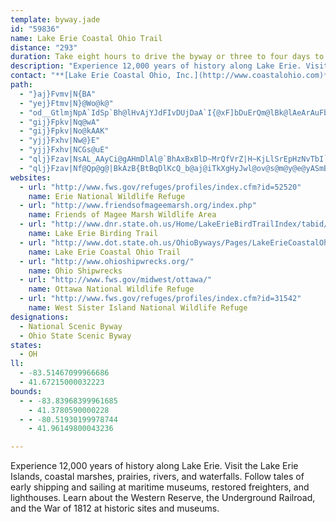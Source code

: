 ```yaml
---
template: byway.jade
id: "59836"
name: Lake Erie Coastal Ohio Trail
distance: "293"
duration: Take eight hours to drive the byway or three to four days to experience the stops along the way.
description: "Experience 12,000 years of history along Lake Erie. Visit the Lake Erie Islands, coastal marshes, prairies, rivers, and waterfalls. Follow tales of early shipping and sailing at maritime museums, restored freighters, and lighthouses. Learn about the Western Reserve, the Underground Railroad, and the War of 1812 at historic sites and museums."
contact: "**[Lake Erie Coastal Ohio, Inc.](http://www.coastalohio.com)**  \r\n [Send E-mail](mailto:info@coastalohio.com)\r\n\r\n**[Convention & Visitors Bureau of Great Toledo](http://www.dotoledo.org/gtcvb/)**   \r\n800-243-4667  \r\n\r\n**[Lake Erie Shores and Islands West](http://shoresandislands.com)**  \r\n800-441-1271    \r\n  [Send E-mail](mailto:info@shoresandislands.com)  \r\n\r\n**[Lake Erie Shores and Islands East](http://shoresandislands.com)**  \r\n  800-255-3143    \r\n  [Send E-mail](mailto:info@shoresandislands.com)  \r\n\r\n**[Lorain County Visitors Bureau](http://www.lcvb.org)**  \r\n  800-334-1673   \r\n\r\n**[Positively Cleveland](http://www.positivelycleveland.com)**  \r\n  800-321-1001   \r\n  [Send E-mail](mailto:cvb@positivelycleveland.com:)\r\n\r\n**[Lake County Visitors Bureau](http://www.lakevisit.com)**  \r\n  800-368-5253\r\n \r\n**[Ashtabula County Convention & Visitors Bureau](http://www.accvb.org/)**  \r\n  800-337-6746   \r\n  [Send E-mail](mailto:visitus@visitashtabulacounty.com)\r\n"
path: 
  - "}aj}Fvmv|N{BA"
  - "yej}Ftmv|N}@Wo@k@"
  - "od__GtlmjNpA`IdSp`Bh@lHvAjYJdFIvDUjDaA`I{@xF]bDuErQm@lBk@lAeArAuFbDoB?JdLe\\Ioa@mJ}k@gCN|FPtNb@n_@LdPVvEFnFtAlG`AtFxBxI`@fCvA`Gx@xEb@`AZ|AvB`K~@hF|EtSvClNnAhFhBzJbEbSfDfOh@dD`O|r@rAlHhPdw@|DfSpOjt@r@pDr@`F|Glj@r@lEhGtg@pEz]tBpQl@xGbB`K~@bIx@`Fn@fHjHxl@xAxKjBhIrJ|\\`@xBRrBnApRh@lFxBlL`EhRxAnFvIfWrAfGxDxSbApCrEtJv@xBh@tBZvBX`EbAnRd@lNn@nIzHrd@tBfOnKfj@vGz_@T|B`FffAtA|^vBfb@pAjTl@pDn@zAhSta@zGvRzKv\\vK`[|A~DjOb^vHtPl@dB^rBHfAj@hSvAx]DlFAj@]tCeBtL[jDU`Ak@~@Gj@Lp@xA`BnArBb@rBnAxDgHtDjHjXrI~g@|DhQ|EzYXzDhBrIvAtAnAxCx@l@`@HtG??|NHdBxJzm@l^r_BvKnY~Lj[hApDPhAR|CrBbTX~B\\hBbNdl@n\\~|Ah@rCrCfWj@bD`VpbAhBdJbBdLzBrW|@pMhAhM^bGXtJbD`f@V~AvCv\\b@rAv@t@j@Pn@DtF@n@V\\XVf@Dh@HvI?`|@ErCyAzDOfAfItpAN\\^VjCC`@RNXlBtRR`KBXPVrSF|IGbDy@lDqB|GcFbDiBhCeAzL{DxEyBlYqStBkBhA{AfHsMfE}E|CqClF{BbDcAv[}H|CkAl]iOlKgExFyBfCm@tCc@dJg@xCDrBRnA^pB~@dEtC|@b@zYzGjOnFlB~@xDpAn@?~_@l_B|BxJPxABfCEpAy@lF]bDAz\\MlFsDxz@_@xLc@xWNxIVzEhHjz@rA|^rB|r@{J?{xBoAaBL{b@fFiCEiBo@aZ_Oys@}\\}Bi@sFWHpg@Rj]CbGh@bbAbQFJlLHj`@JfAvFrMbCjG\\pADdA?tNJzOHrDLxBVlB`BfE~Tv_@bE~MRdADxEbfAq@FxBBxQb@|v@c@fG}@|QKdC?xAb@r^x@v}@~u@McAz_@GpbCFnA`nCs@~Fba@rBrOn@rJbA|U|AbKnArEgTbOcA|@s[ze@yFpXsBzI{FnQMdABd@X`AXb@hClBxAzAlAdC~@tCh@xEDvUnwBC~Obh@`p@v|ArDjGfG`JlClDtLtNDZnAvAx@tA`GxL|AlCzE`KlQd_@BRbAxBrDrHNL|Wzi@~@~Cn@`DOb@}Eth@EdCNtNC~C_@|FUpAS`@_@XsE|CmXzPy@fAwDtN_@nBEbABnQCh@YpAkLzRs@tBKrA?~A|@dKdJj|AZnDzAzMRdAhAvBrS~]T~@DzDnIEfNs@ht@_E~Bm@nTwTtIeGRElCuBxByBDR?fII~D_Qhn@oCzGa@r@kAjA]j@}@fDWb@iE`FgGhIgExFiAlA_DlBwI~CxEdYRdHgCFix@jFaDDiGOCpBD~@pBzI@f@Ix@_AlCEr@^jHd@`D`ClMjNTd@Jl@^d@|@lWvw@V`Ax@pFNnCF`Ofy@?~BEdAQ|@u@~KgZ~@oAf@SvBOvUTbClFzInMfAz@rKjEr@d@d@n@bB|Dh@fBjBbPf@rC|BnG~DjI\\`B?rCoAb{@s@jYOjAsBtJ_BlFqAbKe@xFk@|QWfEkBfO]nNDjCzDj\\~Ctb@lzAMCvBHr@lQ`s@hAtFpPrkBpFpTdA`DfCpKvChTtFd^~CrZf@lC~@lCr@vA~AxBrMfKz@~@`JpMxAdCli@|x@rBfClClBlBx@hB\\hCLxAGtKyBrC}@fLuC|DwA`GcCbD]xBJbCr@vCtBhA|AtPp^~AtEbAdGThEB`VY|i@C`UR~E^tC|@xCtA~ClD`EnwApvA~OjP|`@x_@bJpJbA~@vEbC|HvEhEvDbMfMhC`EfMnTbCzE~K~^p]|cAtLp_@`ZrfAlAbCb\\xl@to@nmAd`@js@hDvGrKtQj@\\hATxAl@bDdCfGxAbXhO|@JdAA`Gw@zBR|NnUHnXbG|[|B~MbCxH|@lAj@^\\j@z@`Et@^dOSlBDRRTx@DhIzGxNbDrJbAjFnUv]rCxDbRbXdMhT|I`PzBlDj@f@d@RrB\\vBn@b@\\d@x@V~@vBfA|AlAjTb[vApAhAl@lFjB~DnDxAfBv@xBNjAHfGCpUBjBNlAD~EDRvFxJfBzBh@`DTj@nAz@l@T?bFt@~Bb@v@pOLr@Rl@j@vGpPhBfFZlAHx@IpBKv@c@`A}BdCeAhBOdBH|@Tl@NX~@^fEk@SvUbAhPnA|DpEbHnO|[~B~DbDzDXr@vFnIRj@Df@S|A|AtDjA|Bf@f@l@Zj@VdAJT~AZd@jDbGrArC|iAxnCd@xAL~@Q`DAdAHdAnAdDbA`AxBXd@Ph@^|CtGnBxCdG`InBzCdAvBdHpQrFfSrBfFl@tA~BjBxArBpDbJeKdJNf@rDzIX^x@j@hAZlAAr@Qv@e@~NqLhAxClBxArB`EdAxCb@x@rCrHn@hA|@~@xOrLpBlA|QlG~@`@~@p@rBxBlGhMh@~@|@v@tAlB|AtCnA~Dj@xCZ~CDhCEvB]xBi@~@q@zAKjABl@bCdGzJEnd@znClAd\\hAhWDlCEdAYxBgVpzAaKt`CE`GH`G^|Tb@|O^nS]~g@o@ft@hA|JlD|Xmj@YHpDd@tD~@lEhBfFrGlL|Oj[|HvMl@rBn@fE\\~EBxCC~HBZBDCpDC~EAr@?`DAdA?vADb@b@bDd@hDf@dEtD~Z`Grf@NfCBfAWrDgBlJWnE?nWJte@eA`WSdEcB~VsCv_@uCd_@qA|MyFrk@gE|VeA`JmBpS}B`XoCdbACvMGjCSnDyArPaGfm@mDhXqFd\\mLlc@c@rA{IbRmFlIcVla@{KtRsAfDoAxEsDvT{Ij]wHzWwW`nAYfBo@lHmCla@bBvi@l@pYPzK?bOVhExA~KtB`LfVznA~QbaAlk@`rDbd@|cDnOleA|mBzfJ|DnR?RT|@tJhSjB`DnG~g@`Wts@x\\d~@bK~Uf`@||@bBvEhCtLbAzCnAzBn@v@pAjAdEnCvBhBxBtC~@zBXdAzBxLfBnFpHnOfIhQrBpFbAbDX\\tKrb@rEjTx@jCbHrOzB`Gj@`C|Jlj@~Idh@j@`EpDj_@tEfl@pBvNhCtOhAbKhAhU|D~l@vFjv@D~EYhx@Frc@]n{@Dr|@?pYK`O?lOVtDfAzF|BvGrBhFbB~Ep@hCr@vEt@`LEx^@~]PfC^rB^pAn@~AlIhMvDzHrAjDrCtIvChMlEpTpIdi@vGd^pAdGjFhNjLhV`GfLd@lAtc@xyAlAvCdGhMxDlGlAdCdDtNdL`\\`KvZx@pBvEdHhBlDfi@~{Az@lFnLj~@HdBJrINfCrEff@rArI|BhMxFh^lBdK|@xG^dGHtCIlHOrEi@lJcAvTuE~}@aBlJ_AfDuJhWcGzN}@nCkQ~t@_@rC}Anh@}AbTiD~a@U~DsBhv@c@`MKdAUZw@xDu@fBiDlGuImJg@?_@x@QAoE_FeAxAiWjf@aInNcXvXyAnBeF~EuAdByBnEQx@a@pEsDd}@e@tPN~FLpJdAdIxFr\\HvC_BzMaElZiEtYk@fCkBtFcDtHgEdLwDvMg@jCY`CGpFq@hDk@pAmUln@wo@xgBgr@`lByQti@cGlR{J|XwGzP}BnIqArH{EiAgDYy@[y@}@sDmF{@o@qBkAwIeEyA{@y@w@_@m@_@y@y@oCk@eAaAw@mBm@m@tKqAzPcAjPuB`Z}ArXo@xH_D~f@M`Aw\\bP{ElCuFpCm@ZBb@lDfN~@zBdB`G_@PUd@?f@nAtEvGnYxBrIlAhGx@jGz@bFPb@zA]fArGxAfGNVj@@bBy@`GsCjA{@\\Ed@lBl@r@fJtKnVjZjEdFdDdDlR~UbErEE`Bo@vBUxEcAxWwBzd@m@xQ{Bfj@sA~XsAz\\y@nCeBrDwCdFwGhM}EnIiExGyLvNcAvAeAtBwmAdqCmD`GwYjd@yAlDi@hDEvEnA~Xr@hROxCo@xEd@R`Ya@lDQ|OkDpAxLObFDp@iBbQgApHu@tCuArD}AdDsGvJ_JdGsElAsFp@_k@nCiGj@et@fEsFR{lAvHmGz@sBl@sErBwElBs@?a@Mc@g@q@mBiF}_@uAuISwA?cAT}@b@g@x@Y`IKgDiZeBkRg@wGMiKKy@iBgJW_C}Bg_@TiOOe@YWmDEi@Ie@i@O{@?_Fr@uMTiS_A}OI}CoC{i@z@ew@rDgf@xByU`@mBt@aBrE{G|@yBNcAF{AEuBUiCiAqFyCeKcAgBcAs@_BMuFLec@ZaAM}@a@iAcAo@gAc@yAOaAEeFByDTsBdC_Hx@}DVyE@sN?sSU_g@Suz@OoC_ByL[gAwRge@i@oAeA{A}ByBcCsAiCm@kGc@y@_@_AmAUi@S}AQoI[mBy@cCiAaCiCmEk@y@gGoF_Ak@iA]qBGuCLgCb@_Br@yC`BcAX_AAqEk@mFx@mC?o@PcTpI_ApAsArC[^gBLkIJu@\\Y`@Kj@UlFPzGr@zEY|`@DtBlBb]dAtJpBtY?hB]xDErDHxC`@tIVlOJfBRlBTdAlA~DtSvn@bClJ~@dEx@hEd@lEVfYHxAXvB|Hb^bGhUvC|Mh@vDFxCKxCgExXoAlHkAbJiAlLm@rLIx^Dx[JlEtArc@N|BnA|KXxEiCxrB?|On@|JzGtx@j@jFz@lEjGbUrDtL|BlEvEnHxAzCdAvCrAhFpAvHoJU{Hx@_BBuAW}BaAmW}NwiAmv@aPcLaCyA_CkCoBmCkVs^cByB{K_IiAgAsRaNoFaDsAe@wBYoy@z@yhAhA}MXq@X_@XYp@Kl@ClBX|NgFPSLKXPxHFlHF^RLXDt^a@bBR^NvAtAfOdSnBjBbC`ArRlGpEjAxARfKkAhPUvFWjOGlg@@fBLdBdAjPhOxRzPzFrFhCrBlUnSp`@d^\\t@x@~Cj@vAfE|IrApBnA`FbApBnBfBpAr@dDXfA\\nAl@jLnKbInLjDxG~DrGpJdSxErK|EtLlP~e@nFvQ`D`NfClJ`FpV~BnNx@lAVxFpBvOd@pGXhFlAv[n@vWJb]XzHrApT^zJLxICtLH`Jx@dXD`ROl@YJoMBoAFiAd@e@^y@`Ac@~@{A~GqEpUgA|HeF|d@mAfIsAzFs@dESzBCrFFrCbAdRLrCDhFJzc@ExER~kBIbN]fEc@fDu@rDsElP}EpP}FnQkI|^OzABv@Nz@^p@qKvR{FzKu@bBgDjJwX`}@eBnEcCdE{\\lf@cDnGgBzF_DlMaKvZkx@zoB}LnYwCdF_CbCsu@fp@{rArgAif@j[eBv@qC`@ydAh@cDFyAP}Bn@eBx@sB|AiAfAw@~@qA`Cm@xAiA~Do@rEOfDS`h@o@n_AIlc@h@|xBXtyBQ~mDu@rsDShxB@f}AM`Ea@`Dg@lBaAvBs@`AoAjAsAr@wDt@oTBacCk@{KBgJLsCl@mB~@_BjAsCnD}@rBiAvD_@lCQtEPlr@Yd|@Ob|@Zp|@zAfhLkzAEqhBd@wXRiDSDnxBZhxBFjY~@haB}yA~AcDtMo@jDOvCA~AZvIItDIz@i@pCoBxGc@nEEdCXtf@@lKLzGHpAHf@z@xB|BrC`DxCnE~CpQfH~FlCtA`AvZhYfRtPrI~FpDtBvI`D?~DK~Eg@nGe@fBs@lBo@pAsIfJc@pAu@t@w@rAu@dDc@zF_@|Ci@tAqGhKvAjBt@r@t^v\\|^px@zDdHnAzAjIzLnQtV|CvJ?b@FT`PoKx@SnAMnBRlB`A\\b@Zl@n@pBLvCWvC_@tAaDjFiFhE_P`Lq\\lTiCfAgCv@_B`@{Dl@kR^SQgEScLI"
  - "gij}Fpkv|Nq@wA"
  - "gij}Fpkv|No@kAAK"
  - "yjj}Fxhv|Nw@}E"
  - "yjj}Fxhv|NCGs@uE"
  - "qlj}Fzav|NsAL_AAyCi@gAHmDlAl@`BhAxBxBlD~MrQfVrZ|H~KjLlSrEpHzNvTbI`LpTuQfCmBbFsE|@dA~HzFbMrKh@TvEjDpO`MxRnPtLbJ~@dAXL|B|BhDzFvDtFvK`Q|LhSh\\lh@hBlDdJnNrVvr@b@|AjJhX^r@|Td[fNnS`FtGzKlO^l@d@jBfEvLXd@^j@lE`EfD`Ev@^dHdBp^`D|APx@Tjp@ne@h@h@\\p@hEfOr@`AbDxBzP`Kj\\jQhDpBx@r@rB~CpBrEbK|Xxa@xjAqXrSpYfz@|ClHtB`E~]`l@dBfEl@`CpWfpA|Gn[tCvJhNn\\bElLfDhLrHrYvDjKvEjJ`ExG`s@veApT~Z`SpZrC~EtInQbBfC~AdBx@^`IrCxCx@bEl@`EXnB^bA?p[jElF`@fDD~i@gCfGKvBLnBV|Bl@zMzF~Ad@vB\\rBHhBAjLq@xCBbEf@pFdBzJfF_@nJoFbXk@tDmJ~f@}RbgA}ZzbBwe@xmC_@~DKzCZhdA?vWHzJ}D?oQbJB`JMbBmRzc@mGhTmGtU[hBwD|Z{SPuI?up@e@e_@RmvAVap@Ggl@HBz|@y@hG}@~CyA`DqDbEiG`Cih@j@cBc\\c@wDmDwMaN_f@oZEi[g@ir@Sa_ARsBz@o@j@y@dA_@tAW|AGxAGfi@GrBSvA}@nB{@`A_Ah@s@Nq{CjCivAfBcfA|@oRZkAez@_Bo{@[ey@EizA_@{zAOgrB_@m_ABi\\N_^Swv@Yqa@Ie]Xwz@IeCu@uJuF{m@]mO]cXc@}We@kQgAei@kAydAOsa@y@gkAD_|@iA_mCSov@a@as@YgnASkWBwZy@apBiBmxC]mCQaU\\Ag@i{@c@{hAnBs@pDeDdAq@zDyA"
  - "qlj}Fzav|Nf@Qp@g@|BkAzB{BtBqDlKcQ_b@aj@iTkXgHyJwl@ov@s@m@y@e@yASmBAsCQiBa@sBw@_B_AsAaAoAqAoMoQuAkA}AaAiAg@sA_@oDk@{FW_TgCeKSorDrE"
websites: 
  - url: "http://www.fws.gov/refuges/profiles/index.cfm?id=52520"
    name: Erie National Wildlife Refuge
  - url: "http://www.friendsofmageemarsh.org/index.php"
    name: Friends of Magee Marsh Wildlife Area
  - url: "http://www.dnr.state.oh.us/Home/LakeErieBirdTrailIndex/tabid/21961/Default.aspx"
    name: Lake Erie Birding Trail
  - url: "http://www.dot.state.oh.us/OhioByways/Pages/LakeErieCoastalOhio.aspx"
    name: Lake Erie Coastal Ohio Trail
  - url: "http://www.ohioshipwrecks.org/"
    name: Ohio Shipwrecks
  - url: "http://www.fws.gov/midwest/ottawa/"
    name: Ottawa National Wildlife Refuge
  - url: "http://www.fws.gov/refuges/profiles/index.cfm?id=31542"
    name: West Sister Island National Wildlife Refuge
designations: 
  - National Scenic Byway
  - Ohio State Scenic Byway
states: 
  - OH
ll: 
  - -83.51467099966686
  - 41.67215000032223
bounds: 
  - - -83.83968399961685
    - 41.3780590000228
  - - -80.51930199978744
    - 41.96149800043236

---
```


Experience 12,000 years of history along Lake Erie. Visit the Lake Erie Islands, coastal marshes, prairies, rivers, and waterfalls. Follow tales of early shipping and sailing at maritime museums, restored freighters, and lighthouses. Learn about the Western Reserve, the Underground Railroad, and the War of 1812 at historic sites and museums.